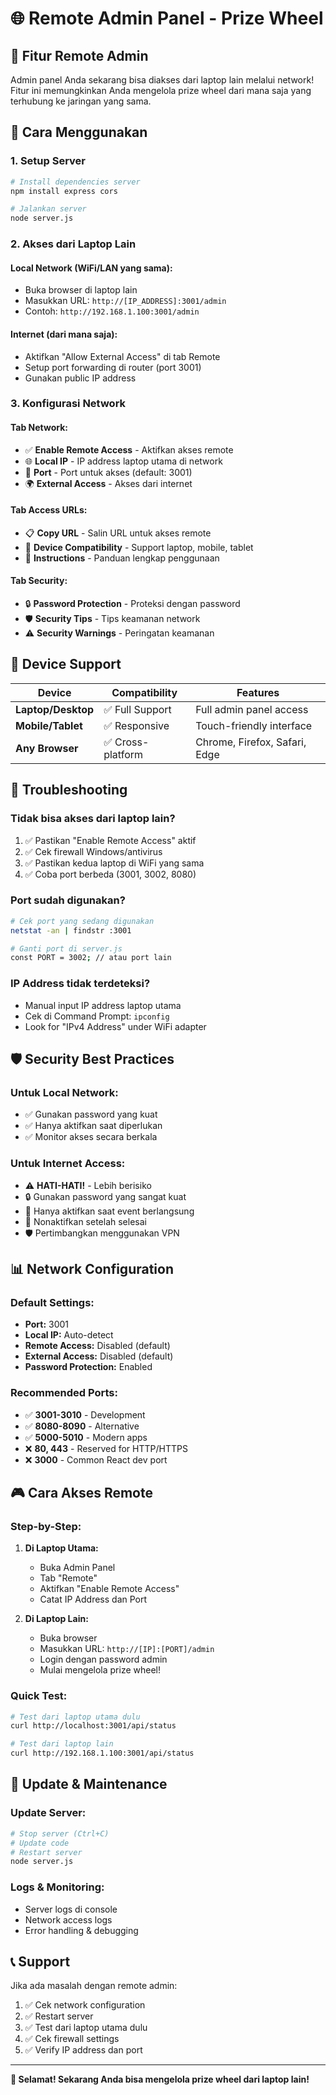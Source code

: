 # 🌐 Remote Admin Panel - Prize Wheel

## 🎯 Fitur Remote Admin

Admin panel Anda sekarang bisa diakses dari laptop lain melalui network! Fitur ini memungkinkan Anda mengelola prize wheel dari mana saja yang terhubung ke jaringan yang sama.

## 🚀 Cara Menggunakan

### 1. **Setup Server**
```bash
# Install dependencies server
npm install express cors

# Jalankan server
node server.js
```

### 2. **Akses dari Laptop Lain**

#### **Local Network (WiFi/LAN yang sama):**
- Buka browser di laptop lain
- Masukkan URL: `http://[IP_ADDRESS]:3001/admin`
- Contoh: `http://192.168.1.100:3001/admin`

#### **Internet (dari mana saja):**
- Aktifkan "Allow External Access" di tab Remote
- Setup port forwarding di router (port 3001)
- Gunakan public IP address

### 3. **Konfigurasi Network**

#### **Tab Network:**
- ✅ **Enable Remote Access** - Aktifkan akses remote
- 🌐 **Local IP** - IP address laptop utama di network
- 🔌 **Port** - Port untuk akses (default: 3001)
- 🌍 **External Access** - Akses dari internet

#### **Tab Access URLs:**
- 📋 **Copy URL** - Salin URL untuk akses remote
- 📱 **Device Compatibility** - Support laptop, mobile, tablet
- 📖 **Instructions** - Panduan lengkap penggunaan

#### **Tab Security:**
- 🔒 **Password Protection** - Proteksi dengan password
- 🛡️ **Security Tips** - Tips keamanan network
- ⚠️ **Security Warnings** - Peringatan keamanan

## 📱 Device Support

| Device | Compatibility | Features |
|--------|---------------|----------|
| **Laptop/Desktop** | ✅ Full Support | Full admin panel access |
| **Mobile/Tablet** | ✅ Responsive | Touch-friendly interface |
| **Any Browser** | ✅ Cross-platform | Chrome, Firefox, Safari, Edge |

## 🔧 Troubleshooting

### **Tidak bisa akses dari laptop lain?**
1. ✅ Pastikan "Enable Remote Access" aktif
2. ✅ Cek firewall Windows/antivirus
3. ✅ Pastikan kedua laptop di WiFi yang sama
4. ✅ Coba port berbeda (3001, 3002, 8080)

### **Port sudah digunakan?**
```bash
# Cek port yang sedang digunakan
netstat -an | findstr :3001

# Ganti port di server.js
const PORT = 3002; // atau port lain
```

### **IP Address tidak terdeteksi?**
- Manual input IP address laptop utama
- Cek di Command Prompt: `ipconfig`
- Look for "IPv4 Address" under WiFi adapter

## 🛡️ Security Best Practices

### **Untuk Local Network:**
- ✅ Gunakan password yang kuat
- ✅ Hanya aktifkan saat diperlukan
- ✅ Monitor akses secara berkala

### **Untuk Internet Access:**
- ⚠️ **HATI-HATI!** - Lebih berisiko
- 🔒 Gunakan password yang sangat kuat
- 🚫 Hanya aktifkan saat event berlangsung
- 🔄 Nonaktifkan setelah selesai
- 🛡️ Pertimbangkan menggunakan VPN

## 📊 Network Configuration

### **Default Settings:**
- **Port:** 3001
- **Local IP:** Auto-detect
- **Remote Access:** Disabled (default)
- **External Access:** Disabled (default)
- **Password Protection:** Enabled

### **Recommended Ports:**
- ✅ **3001-3010** - Development
- ✅ **8080-8090** - Alternative
- ✅ **5000-5010** - Modern apps
- ❌ **80, 443** - Reserved for HTTP/HTTPS
- ❌ **3000** - Common React dev port

## 🎮 Cara Akses Remote

### **Step-by-Step:**
1. **Di Laptop Utama:**
   - Buka Admin Panel
   - Tab "Remote"
   - Aktifkan "Enable Remote Access"
   - Catat IP Address dan Port

2. **Di Laptop Lain:**
   - Buka browser
   - Masukkan URL: `http://[IP]:[PORT]/admin`
   - Login dengan password admin
   - Mulai mengelola prize wheel!

### **Quick Test:**
```bash
# Test dari laptop utama dulu
curl http://localhost:3001/api/status

# Test dari laptop lain
curl http://192.168.1.100:3001/api/status
```

## 🔄 Update & Maintenance

### **Update Server:**
```bash
# Stop server (Ctrl+C)
# Update code
# Restart server
node server.js
```

### **Logs & Monitoring:**
- Server logs di console
- Network access logs
- Error handling & debugging

## 📞 Support

Jika ada masalah dengan remote admin:
1. ✅ Cek network configuration
2. ✅ Restart server
3. ✅ Test dari laptop utama dulu
4. ✅ Cek firewall settings
5. ✅ Verify IP address dan port

---

**🎉 Selamat! Sekarang Anda bisa mengelola prize wheel dari laptop lain!**
